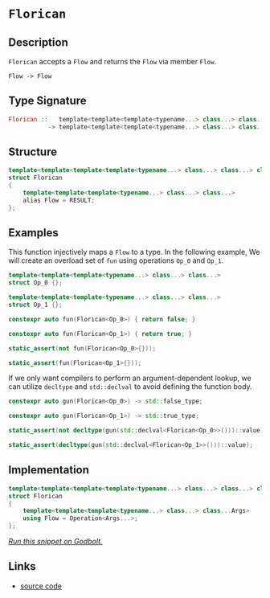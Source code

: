 <!-- Copyright 2024 Feng Mofan
SPDX-License-Identifier: Apache-2.0 -->

# `Florican`

## Description

`Florican` accepts a `Flow` and returns the `Flow` via member `Flow`.

<pre><code>Flow -> Flow</code></pre>

## Type Signature

```Haskell
Florican ::   template<template<template<typename...> class...> class...> class...
           -> template<template<template<typename...> class...> class...>
```

## Structure

```C++
template<template<template<template<typename...> class...> class...> class>
struct Florican
{
    template<template<template<typename...> class...> class...>
    alias Flow = RESULT;
};
```

## Examples

This function injectively maps a `Flow` to a type.
In the following example, We will create an overload set of `fun` using operations `Op_0` and `Op_1`.

```C++
template<template<template<typename...> class...> class...>
struct Op_0 {};

template<template<template<typename...> class...> class...>
struct Op_1 {};

constexpr auto fun(Florican<Op_0>) { return false; }

constexpr auto fun(Florican<Op_1>) { return true; }

static_assert(not fun(Florican<Op_0>{}));

static_assert(fun(Florican<Op_1>{}));
```

If we only want compilers to perform an argument-dependent lookup, we can utilize `decltype` and `std::declval` to avoid defining the function body.

```C++
constexpr auto gun(Florican<Op_0>) -> std::false_type;

constexpr auto gun(Florican<Op_1>) -> std::true_type;

static_assert(not decltype(gun(std::declval<Florican<Op_0>>()))::value);

static_assert(decltype(gun(std::declval<Florican<Op_1>>()))::value);
```

## Implementation

```C++
template<template<template<template<typename...> class...> class...> class Operation>
struct Florican
{
    template<template<template<typename...> class...> class...Args>
    using Flow = Operation<Args...>;
};
```

[*Run this snippet on Godbolt.*](https://godbolt.org/#z:OYLghAFBqd5QCxAYwPYBMCmBRdBLAF1QCcAaPECAMzwBtMA7AQwFtMQByARg9KtQYEAysib0QXACx8BBAKoBnTAAUAHpwAMvAFYTStJg1DIApACYAQuYukl9ZATwDKjdAGFUtAK4sGIMwDspK4AMngMmAByPgBGmMQgAKykAA6oCoRODB7evv5BaRmOAmER0SxxCcl2mA5ZQgRMxAQ5Pn6Btpj2xQwNTQSlUbHxSbaNza15HQrjA%2BFDFSOJAJS2qF7EyOwcBJgsKQa7JgDMbrv7h5gnZ3sHTEen53cPZwCeKYysmAB0vyfYAGpkAYFApft9/kCQWC/sdAcCmKCAQB5D7Ee5Zf4mDQAQRmxC8DgBADFaCQ8KIGNicSYAlZcQDGQCnpdriz7ldHrdWY93p82ODIQjQYK4VDETDvjjiMAFFiGUyvBkjCSyQB3AEnAAiKLRGIE12lstF2BO9JpAS1Zup1IA9AAqR1O50u21250AgAq2CEnqEAOdbtxDpdoadQZpuPZL2jnJuFw5bL5zAFsPh0JN4pFaep%2BMJBF1AH0NJq6bSrcdzdTY2zuYmuQmY8mvpnhZKhRmc7i80TUYWuKWrJbrbj3U6SXhiDMvZhp4Gbbi0AwZphVCliACmF4iACqF4GBBSeTKdc%2Bxp/stBwDiJgCBsGLuxEozaWraPFwIV2uN1ud3uD0exAUoYp4pP2F5Xjed7EA%2BBAEpyFivgueKNI4yCFhK8QEBADCoAW/6HmSQEnqcZ5YmWlrLMsI6RihGLoZhzTUPuhHHiBpFgVw5FDlqVE0WOjoAkItQCOgM5zuGyHmMc4TAl4WCaqc250IQrzyrRS5fuum7bqgALACxgHAVSHHFhBAC0kIzOgIAgFQT6YIWBB8vxH7Lrs346TuBkAURxmgeBcKXpZYrWbZcFeI5zkfK5dFoRhoJYTheEAlgwLRZg0AsWFIBpbQABuYjXEZJFuGRcL/BAVHLLZhXeJg1GVshMz0QlShMXlGVZQeOV5XVxV%2BaVfZcRVcJVVRtViJFjUWBwqy0JwiS8H4HBaKQqCcG41jWACCjrJsmCamYxw8KQBCaHNqwANZJJI3waJIXABMcGiJBoZgAGwfWYAAcP36Jwki8CwEgaBopArWtG0cLwCggOD52rXNpBwLAMCICA6wECk27kJQaD7HQ8SRF8nCqD9H3mR9kj6cgyAAlI3xmLwmD4EQQE2VwMiCCIYjsFI3PyEoagXaQuhc2q6IpJwPDzYty2i9DyLbjjBaoFQALk5T1O0/TjNmACEAeIT9AbtJXDLLwiNaKsEBIATKRE2QFAQA7TsgMAUhmHwdC7FOlAxKLMThE0rwy7wwfMMQrzIjE2i1Ijp0E2wgjIgwtBh0jpBYDEXjAG4Yi0HD3C8FgLCGMA4hZ/gN51Pls6i6utTbtsp3hLsC1Z7QeAxOi0ceFgotwXgIMl6Q9fEDE6SYFqewV93RgXasVAGLKABqeCYGqqKMOHgu8%2BIAv8IIigqOoWfi/oFcoNtlj6D3cOQKsqApD0xfmdZ2qmJY1hmFDE8cwbk/To3QsguAYO4TwbQ9ChHmOUSoehCiZAEJMPwXMkE9EGPAkYXMah1AEH0CYUC8i4K6AneoswsHDASLg2YqC9AtWaFQxYNDVh7Q2FsCQcsOBLQhorTgmsKZUxpsAOmDM7oGwgLgQgJAjonUtmdJeqwECYCYFgBIVVSA3UkMcb4ABOY4ARJAPTMJID6YNEgfT0QDDgQNSAgxOt8D6XAPo/T0T9FxiRHqJAMR9PhWdoaw3hoopGtt0Z20xirXGLs3amxJmwTgTQWD5QCOZJg4oVRcD0d8Lg90WZs3JJzfeohD7SGPkLM%2BotdDe0lkwaWJduG8MhrwJWUS1YaySSktJGTgAM2ybkksRtUAm3iHIswCjrbIwibE%2BIeNXbDMdqbEAnTUkIiMFkrg4MaC0D9nDCAgcs6R1DnvI50dY7xwcHvZOjACBpwzqLHOecC60CLnvMu89thrRruQ%2Buxc1pN2QC3Pe7cuii27r3UOA9PlWyAqPU6E8p5KFnuXIwC9QChL4KvBQG8t47xWqdcpB9%2BZlNkKfEWF9/BX0Xt/Kwd9wWP00S/N%2BnAP4EHQF/W%2BFg/4tIAXgLADK2FkPwX4CArh6Fc1gWUahiD0jIOyMQtBqRZWYLgdK0hoCCF0IVQwoVPRCFzClSwhhWrciKsYQahYCCLZrA4fzRpCsAkCJWd0tZvSsk5PuobaR7M5EWytko0gKi1EjE0Z3OxDjskPQCD4gIz1JCmOplzZp61OBBIRkvFG4SkBY1VnMmZxB4nbCSTrFgCh8r03yu6y4Mx8kyI5noQlJTiWCzJefNauhjikFqfU2WNimn8I4MrbG24ATq03MQFgJay0VqrRyacQyRlm2OscCZGbpkLKdnmjdSzy0pDApWvRhZq0EAwhO6mPsdnxD2QctapzM6nTvechOVzhkp1uenTOXzMC53zoXYup13mouhdnScPyG5ZwBUCseILO5rXBX3V4UKh6wr3gi6eyL57hHRTbTFTB16b23h8fFvBG18wkCSk%2Bws206BAJ2gw1LOX3xiAK9ar8sjF1tGFGlv9/7xEASxvBPRwGQNNTAiBzCrVKqKFkcVUm5USZwSA8hmr%2BiycExQ/oCmaFjFU9q2hmnVVGutewg6XC%2B0Oqhk6s9NNS3loBAe74x6vUFKXfI/1oTlGqPUZQbh4b/DZOOMcRIb1Hpg0CwEVx/jLMw1sMEyZVEtEgEkIkfRiQfqfT0ZIPRz1DFcDo5wY4FmWmppCTbbhzMovFZi/F1YE8MjOEkEAA%3D%3D)

## Links

- [source code](../../../conceptrodon/florican.hpp)
